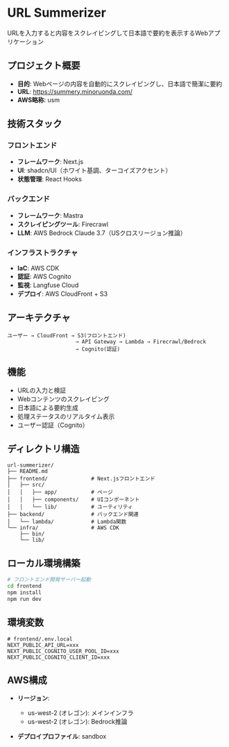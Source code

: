 # URL Summerizer

URLを入力すると内容をスクレイピングして日本語で要約を表示するWebアプリケーション

## プロジェクト概要

- **目的**: Webページの内容を自動的にスクレイピングし、日本語で簡潔に要約
- **URL**: https://summery.minoruonda.com/
- **AWS略称**: usm

## 技術スタック

### フロントエンド
- **フレームワーク**: Next.js
- **UI**: shadcn/UI（ホワイト基調、ターコイズアクセント）
- **状態管理**: React Hooks

### バックエンド
- **フレームワーク**: Mastra
- **スクレイピングツール**: Firecrawl
- **LLM**: AWS Bedrock Claude 3.7（USクロスリージョン推論）

### インフラストラクチャ
- **IaC**: AWS CDK
- **認証**: AWS Cognito
- **監視**: Langfuse Cloud
- **デプロイ**: AWS CloudFront + S3

## アーキテクチャ

```
ユーザー → CloudFront → S3(フロントエンド) 
                      → API Gateway → Lambda → Firecrawl/Bedrock
                      → Cognito(認証)
```

## 機能

- URLの入力と検証
- Webコンテンツのスクレイピング
- 日本語による要約生成
- 処理ステータスのリアルタイム表示
- ユーザー認証（Cognito）

## ディレクトリ構造

```
url-summerizer/
├── README.md
├── frontend/              # Next.jsフロントエンド
│   ├── src/
│   │   ├── app/           # ページ
│   │   ├── components/    # UIコンポーネント
│   │   └── lib/           # ユーティリティ
├── backend/               # バックエンド関連
│   └── lambda/            # Lambda関数
└── infra/                 # AWS CDK
    ├── bin/
    └── lib/
```

## ローカル環境構築

```bash
# フロントエンド開発サーバー起動
cd frontend
npm install
npm run dev
```

## 環境変数

```
# frontend/.env.local
NEXT_PUBLIC_API_URL=xxx
NEXT_PUBLIC_COGNITO_USER_POOL_ID=xxx
NEXT_PUBLIC_COGNITO_CLIENT_ID=xxx
```

## AWS構成

- **リージョン**: 
  - us-west-2 (オレゴン): メインインフラ
  - us-west-2 (オレゴン): Bedrock推論

- **デプロイプロファイル**: sandbox
